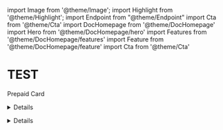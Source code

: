 import Image from '@theme/Image';
import Highlight from '@theme/Highlight';
import Endpoint from "@theme/Endpoint"
import Cta from '@theme/Cta'
import DocHomepage from '@theme/DocHomepage'
import Hero from '@theme/DocHomepage/hero'
import Features from '@theme/DocHomepage/features'
import Feature from '@theme/DocHomepage/feature'
import Cta from '@theme/Cta'


# TEST
<Features>

<!-- Feature 1 -->

<Feature title="Prepaid" icon="cb">

Prepaid Card 

<Cta
  context="feature"
  ui="inline"
  link="docs/cards/issuing"
  label="Get started"
/>

</Feature>

<!-- Feature 2 -->

<Feature title="Differed Payment Card" icon="payment">

<details>
 <summary>Details</summary>
 hidden, collapsable content...
</details>
  
<Cta
  context="feature"
  ui="inline"
  link="docs/accounts/account-management"
  label="Get started"
/>

</Feature>

<!-- Feature 3 -->

<Feature title="Immediate Payment Card" icon="kyc">

<details>
 <summary>Details</summary>
 hidden, collapsable content...
</details>

<Cta
  context="feature"
  ui="inline"
  link="docs/kyc/retail-customer"
  label="Get started"
/>

</Feature>

</Features>